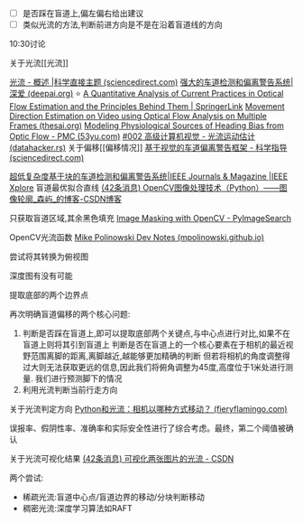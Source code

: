 - [ ] 是否踩在盲道上,偏左偏右给出建议
- [ ] 类似光流的方法,判断前进方向是不是在沿着盲道线的方向

10:30讨论

关于光流[[光流]]

[光流 - 概述 |科学直接主题 (sciencedirect.com)](https://www.sciencedirect.com/topics/engineering/optical-flow)
[强大的车道检测和偏离警告系统|深爱 (deepai.org)](https://deepai.org/publication/a-robust-lane-detection-and-departure-warning-system) ⭐
[A Quantitative Analysis of Current Practices in Optical Flow Estimation and the Principles Behind Them | SpringerLink](https://link.springer.com/article/10.1007/s11263-013-0644-x#Abs1)
[Movement Direction Estimation on Video using Optical Flow Analysis on Multiple Frames (thesai.org)](https://thesai.org/Downloads/Volume9No6/Paper_25-Movement_Direction_Estimation_on_Video.pdf#:~:text=The%20optical%20flow%20features%20are%20grouped%20into%20blocks,running%2C%20normal%20movement%2C%20evacuation%2C%20parting%2C%20assembling%20and%20spreading.)
[Modeling Physiological Sources of Heading Bias from Optic Flow - PMC (53yu.com)](https://wwwncbi.53yu.com/pmc/articles/PMC8607907/)
[#002 高级计算机视觉 - 光流运动估计 (datahacker.rs)](https://datahacker.rs/002-advanced-computer-vision-motion-estimation-with-optical-flow/)
关于偏移[[偏移情况]]
[基于视觉的车道偏离警告框架 - 科学指导 (sciencedirect.com)](https://www.sciencedirect.com/science/article/pii/S2405844019358293#section-cited-by)

[超低复杂度基于块的车道检测和偏离警告系统|IEEE Journals & Magazine |IEEE Xplore](https://ieeexplore.ieee.org/document/8290824)
盲道最优拟合直线
[(42条消息) OpenCV图像处理技术（Python）——图像轮廓_森屿_的博客-CSDN博客](https://blog.csdn.net/weixin_52243766/article/details/118114873)

只获取盲道区域,其余黑色填充
[Image Masking with OpenCV - PyImageSearch](https://pyimagesearch.com/2021/01/19/image-masking-with-opencv/)

OpenCV光流函数
[Mike Polinowski Dev Notes (mpolinowski.github.io)](https://mpolinowski.github.io/devnotes/2021-12-10--opencv-optical-flow-tracking)

尝试将其转换为俯视图

深度图有没有可能

提取底部的两个边界点

再次明确盲道偏移的两个核心问题:
1. 判断是否踩在盲道上,即可以提取底部两个关键点,与中心点进行对比,如果不在盲道上则将其引到盲道上
判断是否在盲道上的一个核心要素在于相机的最近视野范围离脚的距离,离脚越近,越能够更加精确的判断
但若将相机的角度调整得过大则无法获取更远的信息,因此我们将俯角调整为45度,高度位于1米处进行测量.
我们进行预测脚下的情况
1. 利用光流判断当前行走方向

关于光流判定方向
[Python和光流：相机以哪种方式移动？ (fieryflamingo.com)](https://www.fieryflamingo.com/articles/2021/07/17/optical-flow-find-direction-camera-is-moving/)

误报率、假阴性率、准确率和实际安全性进行了综合考虑。最终，第二个阈值被确认

关于光流可视化结果
[(42条消息) 可视化两张图片的光流 - CSDN](https://www.csdn.net/tags/NtjaAgzsNDU0MTMtYmxvZwO0O0OO0O0O.html)

两个尝试:
- 稀疏光流:盲道中心点/盲道边界的移动/分块判断移动
- 稠密光流:深度学习算法如RAFT
